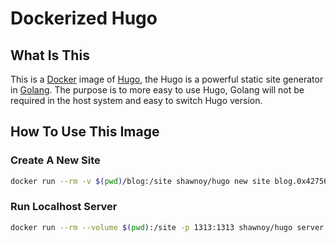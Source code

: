 # Dockerized Hugo

## What Is This

This is a [Docker](https://www.docker.com) image of [Hugo](https://github.com/gohugoio/hugo), the Hugo is a powerful static site generator in [Golang](https://golang.org/). The purpose is to more easy to use Hugo, Golang will not be required in the host system and easy to switch Hugo version.

## How To Use This Image

### Create A New Site

```sh
docker run --rm -v $(pwd)/blog:/site shawnoy/hugo new site blog.0x427567.com
```

### Run Localhost Server

```sh
docker run --rm --volume $(pwd):/site -p 1313:1313 shawnoy/hugo server -D --bind 0.0.0.0
```
